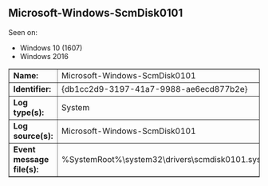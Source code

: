 ## Microsoft-Windows-ScmDisk0101

Seen on:
* Windows 10 (1607)
* Windows 2016

<table border="1" class="docutils">
  <tbody>
    <tr>
      <td><b>Name:</b></td>
      <td>Microsoft-Windows-ScmDisk0101</td>
    </tr>
    <tr>
      <td><b>Identifier:</b></td>
      <td>{db1cc2d9-3197-41a7-9988-ae6ecd877b2e}</td>
    </tr>
    <tr>
      <td><b>Log type(s):</b></td>
      <td>System</td>
    </tr>
    <tr>
      <td><b>Log source(s):</b></td>
      <td>Microsoft-Windows-ScmDisk0101</td>
    </tr>
    <tr>
      <td><b>Event message file(s):</b></td>
      <td>%SystemRoot%\system32\drivers\scmdisk0101.sys</td>
    </tr>
  </tbody>
</table>

&nbsp;

